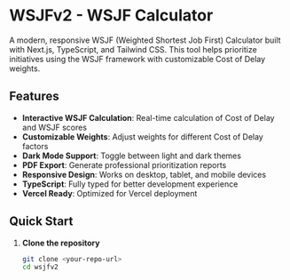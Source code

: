 # WSJFv2 - WSJF Calculator

A modern, responsive WSJF (Weighted Shortest Job First) Calculator built with Next.js, TypeScript, and Tailwind CSS. This tool helps prioritize initiatives using the WSJF framework with customizable Cost of Delay weights.

## Features

- **Interactive WSJF Calculation**: Real-time calculation of Cost of Delay and WSJF scores
- **Customizable Weights**: Adjust weights for different Cost of Delay factors
- **Dark Mode Support**: Toggle between light and dark themes
- **PDF Export**: Generate professional prioritization reports
- **Responsive Design**: Works on desktop, tablet, and mobile devices
- **TypeScript**: Fully typed for better development experience
- **Vercel Ready**: Optimized for Vercel deployment

## Quick Start

1. **Clone the repository**
   ```bash
   git clone <your-repo-url>
   cd wsjfv2
